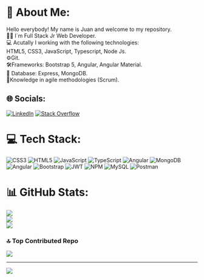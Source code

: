 # 💫 About Me:
Hello everybody! My name is Juan and welcome to my repository.<br>👨‍🎓 I´m Full Stack Jr Web Developer.<br>💻 Acutally I working with the following technologies:<br>HTML5, CSS3, JavaScript, Typescript, Node Js.<br>⚙️Git.<br>🛠️Frameworks: Bootstrap 5, Angular, Angular Material.<br>🧰 Database: Express, MongoDB.<br>👥Knowledge in agile methodologies (Scrum).


## 🌐 Socials:
[![LinkedIn](https://img.shields.io/badge/LinkedIn-%230077B5.svg?logo=linkedin&logoColor=white)](https://linkedin.com/in/https://www.linkedin.com/in/juan-cruz-ag%C3%BCero/) [![Stack Overflow](https://img.shields.io/badge/-Stackoverflow-FE7A16?logo=stack-overflow&logoColor=white)](https://stackoverflow.com/users/https://stackoverflow.com/users/18783597/gorg%c3%bcero) 

# 💻 Tech Stack:
![CSS3](https://img.shields.io/badge/css3-%231572B6.svg?style=for-the-badge&logo=css3&logoColor=white) ![HTML5](https://img.shields.io/badge/html5-%23E34F26.svg?style=for-the-badge&logo=html5&logoColor=white) ![JavaScript](https://img.shields.io/badge/javascript-%23323330.svg?style=for-the-badge&logo=javascript&logoColor=%23F7DF1E) ![TypeScript](https://img.shields.io/badge/typescript-%23007ACC.svg?style=for-the-badge&logo=typescript&logoColor=white) ![Angular](https://img.shields.io/badge/angular-%23DD0031.svg?style=for-the-badge&logo=angular&logoColor=white) ![MongoDB](https://img.shields.io/badge/MongoDB-%234ea94b.svg?style=for-the-badge&logo=mongodb&logoColor=white) ![Angular](https://img.shields.io/badge/angular-%23DD0031.svg?style=for-the-badge&logo=angular&logoColor=white) ![Bootstrap](https://img.shields.io/badge/bootstrap-%23563D7C.svg?style=for-the-badge&logo=bootstrap&logoColor=white) ![JWT](https://img.shields.io/badge/JWT-black?style=for-the-badge&logo=JSON%20web%20tokens) ![NPM](https://img.shields.io/badge/NPM-%23000000.svg?style=for-the-badge&logo=npm&logoColor=white) ![MySQL](https://img.shields.io/badge/mysql-%2300f.svg?style=for-the-badge&logo=mysql&logoColor=white) ![Postman](https://img.shields.io/badge/Postman-FF6C37?style=for-the-badge&logo=postman&logoColor=white)
# 📊 GitHub Stats:
![](https://github-readme-stats.vercel.app/api?username=gorguero&theme=dark&hide_border=false&include_all_commits=false&count_private=false)<br/>
![](https://github-readme-streak-stats.herokuapp.com/?user=gorguero&theme=dark&hide_border=false)<br/>
![](https://github-readme-stats.vercel.app/api/top-langs/?username=gorguero&theme=dark&hide_border=false&include_all_commits=false&count_private=false&layout=compact)

### 🔝 Top Contributed Repo
![](https://github-contributor-stats.vercel.app/api?username=gorguero&limit=5&theme=dark&combine_all_yearly_contributions=true)

---
[![](https://visitcount.itsvg.in/api?id=gorguero&icon=0&color=0)](https://visitcount.itsvg.in)

<!-- Proudly created with GPRM ( https://gprm.itsvg.in ) -->
